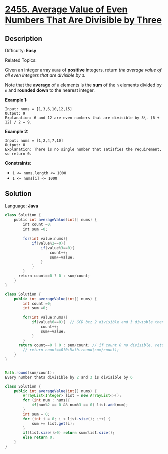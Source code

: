 # [2455\. Average Value of Even Numbers That Are Divisible by Three](https://leetcode.com/problems/average-value-of-even-numbers-that-are-divisible-by-three/)

## Description

Difficulty: **Easy**  

Related Topics:


Given an integer array `nums` of **positive** integers, return _the average value of all even integers that are divisible by_ `3`_._

Note that the **average** of `n` elements is the **sum** of the `n` elements divided by `n` and **rounded down** to the nearest integer.

**Example 1:**

```
Input: nums = [1,3,6,10,12,15]
Output: 9
Explanation: 6 and 12 are even numbers that are divisible by 3\. (6 + 12) / 2 = 9.
```

**Example 2:**

```
Input: nums = [1,2,4,7,10]
Output: 0
Explanation: There is no single number that satisfies the requirement, so return 0.
```

**Constraints:**

*   `1 <= nums.length <= 1000`
*   `1 <= nums[i] <= 1000`


## Solution

Language: **Java**

```java
class Solution {
    public int averageValue(int[] nums) {
        int count =0;
        int sum =0;
        
        for(int value:nums){
            if(value%2==0){
                if(value%3==0){
                    count++;
                    sum+=value;
                }
            }
        }
      return count==0 ? 0 : sum/count;
    }
}
```

```java
class Solution {
    public int averageValue(int[] nums) {
        int count =0;
        int sum =0;
        
        for(int value:nums){
            if(value%6==0){  // GCD bcz 2 divisible and 3 divisble then defintly 6 divisble. 6 GCD of 2 and 3.
                count++;
                sum+=value;
            }
        }
      return count==0 ? 0 : sum/count; // if count 0 no divisible. return 0 else average
        // return count==0?0:Math.round(sum/count);
    }
}


Math.round(sum/count);
Every number thats divisible by 2 and 3 is divisible by 6
```



```java
class Solution {
    public int averageValue(int[] nums) {
        ArrayList<Integer> list = new ArrayList<>();
        for (int num : nums){
            if(num%2 == 0 && num%3 == 0) list.add(num);
        }
        int sum = 0;
        for (int i = 0; i < list.size(); i++) {
            sum += list.get(i);
        }
        if(list.size()>0) return sum/list.size();
        else return 0;
    }
}
```